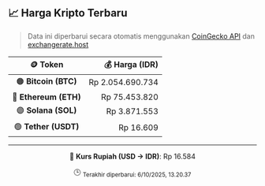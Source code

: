 

<!-- HARGA_KRIPTO -->
## 📈 Harga Kripto Terbaru

> Data ini diperbarui secara otomatis menggunakan [CoinGecko API](https://www.coingecko.com/) dan [exchangerate.host](https://exchangerate.host/)

<div align="center">

| 🪙 Token | 💰 Harga (IDR) |
|:------:|---------------:|
| 🟠 **Bitcoin (BTC)**   | Rp 2.054.690.734 |
| 🔵 **Ethereum (ETH)**  | Rp 75.453.820 |
| 🟣 **Solana (SOL)**    | Rp 3.871.553 |
| 🟢 **Tether (USDT)**   | Rp 16.609 |

---

💱 **Kurs Rupiah (USD → IDR)**: Rp 16.584

🕒 <sub>Terakhir diperbarui: 6/10/2025, 13.20.37</sub>

</div>
<!-- /HARGA_KRIPTO -->